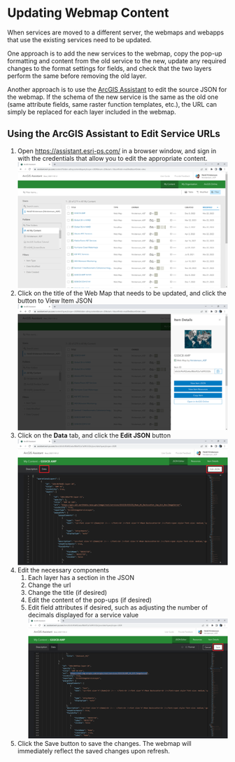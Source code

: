 # Updating Webmap Content 

When services are moved to a different server, the webmaps and webapps that use the existing services need to be updated. 

One approach is to add the new services to the webmap, copy the pop-up formatting and content from the old service to the new, update any required changes to the format settings for fields, and check that the two layers perform the same before removing the old layer.

Another approach is to use the [ArcGIS Assistant](https://assistant.esri-ps.com/) to edit the source JSON for the webmap. If the schema of the new service is the same as the old one (same attribute fields, same raster function templates, etc.), the URL can simply be replaced for each layer included in the webmap. 

## Using the ArcGIS Assistant to Edit Service URLs

1. Open https://assistant.esri-ps.com/ in a browser window, and sign in with the credentials that allow you to edit the appropriate content.
![ArcGIS Assistant Screenshot](images/arcgis-assistant.png)
2. Click on the title of the Web Map that needs to be updated, and click the button to View Item JSON
![View Item JSON Screenshot](images/view-item-json.PNG)
3. Click on the **Data** tab, and click the **Edit JSON** button
![Edit JSON Screenshot](images/edit-json.PNG)
4. Edit the necessary components
   1. Each layer has a section in the JSON
   2. Change the url
   3. Change the title (if desired)
   4. Edit the content of the pop-ups (if desired)
   5. Edit field attributes if desired, such as adjusting the number of decimals displayed for a service value
![Save JSON Screenshot](images/change-url.PNG)
5. Click the Save button to save the changes. The webmap will immediately reflect the saved changes upon refresh.
